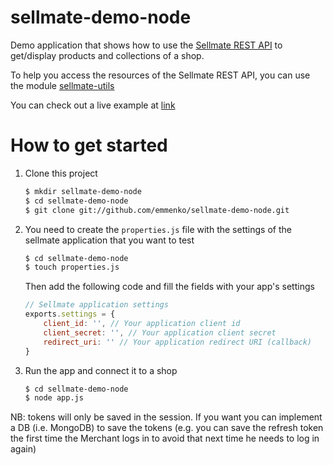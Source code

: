 sellmate-demo-node
==================

Demo application that shows how to use the [Sellmate REST API](http://www.sellmate.com) to get/display products and collections of a shop.

To help you access the resources of the Sellmate REST API, you can use the module [sellmate-utils](https://github.com/emmenko/sellmate-utils)

You can check out a live example at [link](http://localhost:8888)


How to get started
==================

1. Clone this project
	```bash
	$ mkdir sellmate-demo-node
	$ cd sellmate-demo-node
	$ git clone git://github.com/emmenko/sellmate-demo-node.git
	```

2. You need to create the `properties.js` file with the settings of the sellmate application that you want to test

	```bash
	$ cd sellmate-demo-node
	$ touch properties.js
	```

	Then add the following code and fill the fields with your app's settings

	```javascript
	// Sellmate application settings
	exports.settings = {
	    client_id: '', // Your application client id
	    client_secret: '', // Your application client secret
	    redirect_uri: '' // Your application redirect URI (callback)
	}
	```
3. Run the app and connect it to a shop

	```bash
	$ cd sellmate-demo-node
	$ node app.js
	```

NB: tokens will only be saved in the session. If you want you can implement a DB (i.e. MongoDB) to save the tokens (e.g. you can save the refresh token the first time the Merchant logs in to avoid that next time he needs to log in again)

